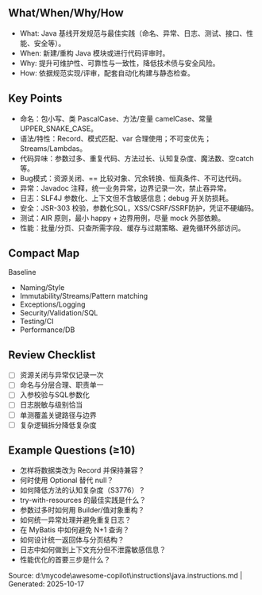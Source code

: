 ## What/When/Why/How
- What: Java 基线开发规范与最佳实践（命名、异常、日志、测试、接口、性能、安全等）。
- When: 新建/重构 Java 模块或进行代码评审时。
- Why: 提升可维护性、可靠性与一致性，降低技术债与安全风险。
- How: 依据规范实现/评审，配套自动化构建与静态检查。

## Key Points
- 命名：包小写、类 PascalCase、方法/变量 camelCase、常量 UPPER_SNAKE_CASE。
- 语法/特性：Record、模式匹配、var 合理使用；不可变优先；Streams/Lambdas。
- 代码异味：参数过多、重复代码、方法过长、认知复杂度、魔法数、空catch等。
- Bug模式：资源关闭、== 比较对象、冗余转换、恒真条件、不可达代码。
- 异常：Javadoc 注释，统一业务异常，边界记录一次，禁止吞异常。
- 日志：SLF4J 参数化、上下文但不含敏感信息；debug 开关防损耗。
- 安全：JSR-303 校验，参数化SQL，XSS/CSRF/SSRF防护，凭证不硬编码。
- 测试：AIR 原则，最小 happy + 边界用例，尽量 mock 外部依赖。
- 性能：批量/分页、只查所需字段、缓存与过期策略、避免循环外部访问。

## Compact Map
Baseline
- Naming/Style
- Immutability/Streams/Pattern matching
- Exceptions/Logging
- Security/Validation/SQL
- Testing/CI
- Performance/DB

## Review Checklist
- [ ] 资源关闭与异常仅记录一次
- [ ] 命名与分层合理、职责单一
- [ ] 入参校验与SQL参数化
- [ ] 日志脱敏与级别恰当
- [ ] 单测覆盖关键路径与边界
- [ ] 复杂逻辑拆分降低复杂度

## Example Questions (≥10)
- 怎样将数据类改为 Record 并保持兼容？
- 何时使用 Optional 替代 null？
- 如何降低方法的认知复杂度（S3776）？
- try-with-resources 的最佳实践是什么？
- 参数过多时如何用 Builder/值对象重构？
- 如何统一异常处理并避免重复日志？
- 在 MyBatis 中如何避免 N+1 查询？
- 如何设计统一返回体与分页结构？
- 日志中如何做到上下文充分但不泄露敏感信息？
- 性能优化的首要三步是什么？

Source: d:\mycode\awesome-copilot\instructions\java.instructions.md | Generated: 2025-10-17
